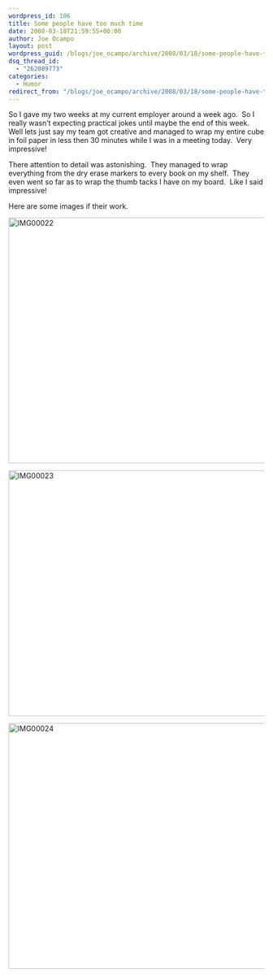 ```yaml
---
wordpress_id: 106
title: Some people have too much time
date: 2008-03-18T21:59:55+00:00
author: Joe Ocampo
layout: post
wordpress_guid: /blogs/joe_ocampo/archive/2008/03/18/some-people-have-too-much-time.aspx
dsq_thread_id:
  - "262089773"
categories:
  - Humor
redirect_from: "/blogs/joe_ocampo/archive/2008/03/18/some-people-have-too-much-time.aspx/"
---
```

So I gave my two weeks at my current employer around a week ago.&nbsp; So I really wasn&#8217;t expecting practical jokes until maybe the end of this week.&nbsp; Well lets just say my team got creative and managed to wrap my entire cube in foil paper in less then 30 minutes while I was in a meeting today.&nbsp; Very impressive!

There attention to detail was astonishing.&nbsp; They managed to wrap everything from the dry erase markers to every book on my shelf.&nbsp; They even went so far as to wrap the thumb tacks I have on my board.&nbsp; Like I said impressive!&nbsp; 

Here are some images if their work.

[<img style="border-right: 0px;border-top: 0px;border-left: 0px;border-bottom: 0px" height="484" alt="IMG00022" src="http://lostechies.com/content/joeocampo/uploads/2011/03Somepeoplehavetoomuchtime_FBE0/IMG00022_thumb.jpg" width="644" border="0" />](http://lostechies.com/content/joeocampo/uploads/2011/03Somepeoplehavetoomuchtime_FBE0/IMG00022_2.jpg) 

[<img style="border-right: 0px;border-top: 0px;border-left: 0px;border-bottom: 0px" height="484" alt="IMG00023" src="http://lostechies.com/content/joeocampo/uploads/2011/03Somepeoplehavetoomuchtime_FBE0/IMG00023_thumb.jpg" width="644" border="0" />](http://lostechies.com/content/joeocampo/uploads/2011/03Somepeoplehavetoomuchtime_FBE0/IMG00023_2.jpg) 

[<img style="border-right: 0px;border-top: 0px;border-left: 0px;border-bottom: 0px" height="484" alt="IMG00024" src="http://lostechies.com/content/joeocampo/uploads/2011/03Somepeoplehavetoomuchtime_FBE0/IMG00024_thumb.jpg" width="644" border="0" />](http://lostechies.com/content/joeocampo/uploads/2011/03Somepeoplehavetoomuchtime_FBE0/IMG00024_2.jpg)